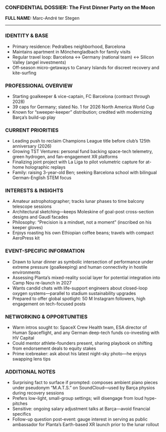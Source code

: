 ### CONFIDENTIAL DOSSIER: The First Dinner Party on the Moon

**FULL NAME:** Marc-André ter Stegen

---
### IDENTITY & BASE
- Primary residence: Pedralbes neighborhood, Barcelona
- Maintains apartment in Mönchengladbach for family visits
- Regular travel loop: Barcelona ↔ Germany (national team) ↔ Silicon Valley (angel investments)  
- Off-season micro-getaways to Canary Islands for discreet recovery and kite-surfing

### PROFESSIONAL OVERVIEW
- Starting goalkeeper & vice-captain, FC Barcelona (contract through 2028)
- 39 caps for Germany; slated No. 1 for 2026 North America World Cup
- Known for “sweeper-keeper” distribution; credited with modernizing Barça’s build-up play

### CURRENT PRIORITIES
- Leading push to reclaim Champions League title before club’s 125th anniversary (2026)
- Growing TST Ventures: personal fund backing space-tech telemetry, green hydrogen, and fan-engagement XR platforms
- Finalizing joint project with La Liga to pilot volumetric capture for at-home holographic replays
- Family: raising 3-year-old Ben; seeking Barcelona school with bilingual German-English STEM focus

### INTERESTS & INSIGHTS
- Amateur astrophotographer; tracks lunar phases to time balcony telescope sessions
- Architectural sketching—keeps Moleskine of goal-post cross-section designs and Gaudí facades
- Philosophy: “Precision is a mindset, not a moment” (inscribed on his keeper gloves)
- Enjoys roasting his own Ethiopian coffee beans; travels with compact AeroPress kit

### EVENT-SPECIFIC INFORMATION
- Drawn to lunar dinner as symbolic intersection of performance under extreme pressure (goalkeeping) and human connectivity in hostile environments
- Assessing Planta’s mixed-reality social layer for potential integration into Camp Nou re-launch in 2027
- Wants candid chats with life-support engineers about closed-loop oxygen systems—parallel to stadium sustainability upgrades
- Prepared to offer global spotlight: 50 M Instagram followers, high engagement on tech-focused posts

### NETWORKING & OPPORTUNITIES
- Warm intros sought to: SpaceX Crew Health team, ESA director of Human Spaceflight, and any German deep-tech funds co-investing with HV Capital
- Could mentor athlete-founders present, sharing playbook on shifting from endorsement deals to equity stakes
- Prime icebreaker: ask about his latest night-sky photo—he enjoys swapping lens tips

### ADDITIONAL NOTES
- Surprising fact to surface if prompted: composes ambient piano pieces under pseudonym “M.A.T.S.” on SoundCloud—used by Barça physios during recovery sessions
- Prefers low-light, small-group settings; will disengage from loud hype-pitches
- Sensitive: ongoing salary adjustment talks at Barça—avoid financial specifics
- Follow-up question post-event: gauge interest in serving as public ambassador for Planta’s Earth-based XR launch prior to the lunar rollout